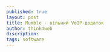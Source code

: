```yaml
---
published: true
layout: post
title: Mumble - вільний VoIP-додаток
author: think4web
discription:
tags: software
---
```



